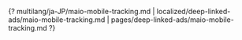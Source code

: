 {? multilang/ja-JP/maio-mobile-tracking.md | localized/deep-linked-ads/maio-mobile-tracking.md | pages/deep-linked-ads/maio-mobile-tracking.md ?}
